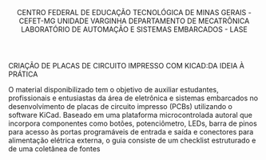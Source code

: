 <header>
 CENTRO FEDERAL DE EDUCAÇÃO TECNOLÓGICA DE MINAS GERAIS - CEFET-MG
 UNIDADE VARGINHA
 DEPARTAMENTO DE MECATRÔNICA
 LABORATÓRIO DE AUTOMAÇÃO E SISTEMAS EMBARCADOS - LASE
</header>

CRIAÇÃO DE PLACAS DE CIRCUITO IMPRESSO COM KICAD:DA IDEIA À PRÁTICA

O material disponibilizado tem o objetivo de auxiliar estudantes, profissionais e entusiastas da área de eletrônica e sistemas embarcados no desenvolvimento de placas de circuito impresso (PCBs) utilizando o software KiCad. Baseado em uma plataforma microcontrolada autoral que incorpora componentes como botões, potenciômetro, LEDs, barra de pinos para acesso às portas programáveis de entrada e saída e conectores para alimentação elétrica externa, o guia consiste de um checklist estruturado e de uma coletânea de fontes 
 
